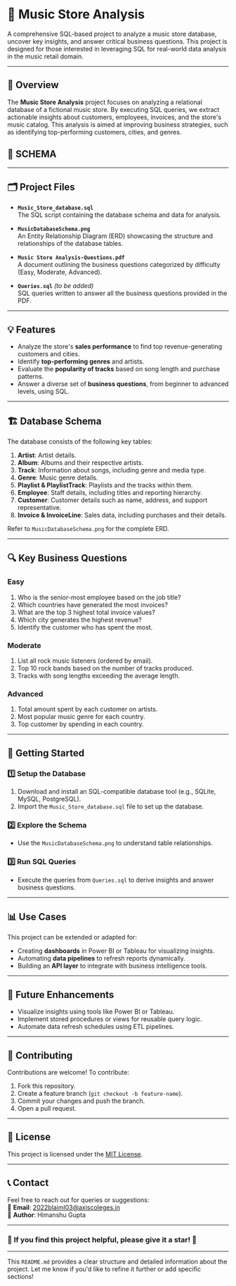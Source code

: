 
# 🎵 **Music Store Analysis**

A comprehensive SQL-based project to analyze a music store database, uncover key insights, and answer critical business questions. This project is designed for those interested in leveraging SQL for real-world data analysis in the music retail domain.

---

## 📖 **Overview**

The **Music Store Analysis** project focuses on analyzing a relational database of a fictional music store. By executing SQL queries, we extract actionable insights about customers, employees, invoices, and the store's music catalog. This analysis is aimed at improving business strategies, such as identifying top-performing customers, cities, and genres.

## 📖 **SCHEMA**
---

## 🗂️ **Project Files**

- **`Music_Store_database.sql`**  
  The SQL script containing the database schema and data for analysis.

- **`MusicDatabaseSchema.png`**  
  An Entity Relationship Diagram (ERD) showcasing the structure and relationships of the database tables.

- **`Music Store Analysis-Questions.pdf`**  
  A document outlining the business questions categorized by difficulty (Easy, Moderate, Advanced).

- **`Queries.sql`** *(to be added)*  
  SQL queries written to answer all the business questions provided in the PDF.

---

## 💡 **Features**

- Analyze the store's **sales performance** to find top revenue-generating customers and cities.
- Identify **top-performing genres** and artists.
- Evaluate the **popularity of tracks** based on song length and purchase patterns.
- Answer a diverse set of **business questions**, from beginner to advanced levels, using SQL.

---

## 🏗️ **Database Schema**

The database consists of the following key tables:

1. **Artist**: Artist details.  
2. **Album**: Albums and their respective artists.  
3. **Track**: Information about songs, including genre and media type.  
4. **Genre**: Music genre details.  
5. **Playlist & PlaylistTrack**: Playlists and the tracks within them.  
6. **Employee**: Staff details, including titles and reporting hierarchy.  
7. **Customer**: Customer details such as name, address, and support representative.  
8. **Invoice & InvoiceLine**: Sales data, including purchases and their details.

Refer to `MusicDatabaseSchema.png` for the complete ERD.

---

## 🔍 **Key Business Questions**

### **Easy**
1. Who is the senior-most employee based on the job title?  
2. Which countries have generated the most invoices?  
3. What are the top 3 highest total invoice values?  
4. Which city generates the highest revenue?  
5. Identify the customer who has spent the most.

### **Moderate**
1. List all rock music listeners (ordered by email).  
2. Top 10 rock bands based on the number of tracks produced.  
3. Tracks with song lengths exceeding the average length.

### **Advanced**
1. Total amount spent by each customer on artists.  
2. Most popular music genre for each country.  
3. Top customer by spending in each country.

---

## 🚀 **Getting Started**

### 1️⃣ **Setup the Database**
1. Download and install an SQL-compatible database tool (e.g., SQLite, MySQL, PostgreSQL).
2. Import the `Music_Store_database.sql` file to set up the database.

### 2️⃣ **Explore the Schema**
- Use the `MusicDatabaseSchema.png` to understand table relationships.

### 3️⃣ **Run SQL Queries**
- Execute the queries from `Queries.sql` to derive insights and answer business questions.

---

## 📊 **Use Cases**

This project can be extended or adapted for:
- Creating **dashboards** in Power BI or Tableau for visualizing insights.
- Automating **data pipelines** to refresh reports dynamically.
- Building an **API layer** to integrate with business intelligence tools.

---

## 🎯 **Future Enhancements**

- Visualize insights using tools like Power BI or Tableau.  
- Implement stored procedures or views for reusable query logic.  
- Automate data refresh schedules using ETL pipelines.  

---

## 🤝 **Contributing**

Contributions are welcome! To contribute:
1. Fork this repository.
2. Create a feature branch (`git checkout -b feature-name`).
3. Commit your changes and push the branch.
4. Open a pull request.

---

## 📜 **License**

This project is licensed under the [MIT License](LICENSE).

---

## 📞 **Contact**

Feel free to reach out for queries or suggestions:  
📧 **Email**: [2022blaiml03@axiscoleges.in](mailto:2022blaiml03@axiscoleges.in)  
👤 **Author**: Himanshu Gupta  

---

### 🌟 **If you find this project helpful, please give it a star! 🌟**

---

This `README.md` provides a clear structure and detailed information about the project. Let me know if you'd like to refine it further or add specific sections!
